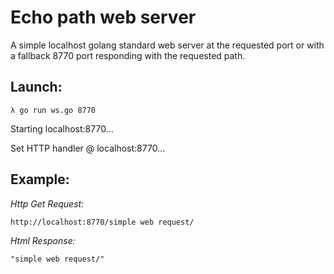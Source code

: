 # Echo path web server #

A simple localhost golang standard web server at the requested port or with a fallback 8770 port responding with the requested path. 

## Launch: ##

`λ go run ws.go 8770`

Starting localhost:8770...

Set HTTP handler @ localhost:8770...

## Example: ##

_Http Get Request:_

`http://localhost:8770/simple web request/`

_Html Response:_

`"simple web request/"`